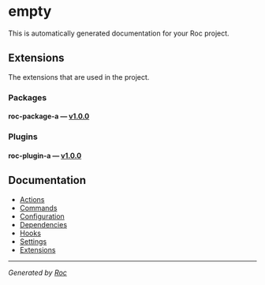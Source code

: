 # empty

This is automatically generated documentation for your Roc project.

## Extensions
The extensions that are used in the project.

### Packages
#### roc-package-a — [v1.0.0](https://www.npmjs.com/package/roc-package-a)


### Plugins
#### roc-plugin-a — [v1.0.0](https://www.npmjs.com/package/roc-plugin-a)


## Documentation
- [Actions](/docs/Actions.md)
- [Commands](/docs/Commands.md)
- [Configuration](/docs/Configuration.md)
- [Dependencies](/docs/Dependencies.md)
- [Hooks](/docs/Hooks.md)
- [Settings](/docs/Settings.md)
- [Extensions](/docs/Extensions.md)

---
_Generated by [Roc](https://github.com/rocjs/roc)_
